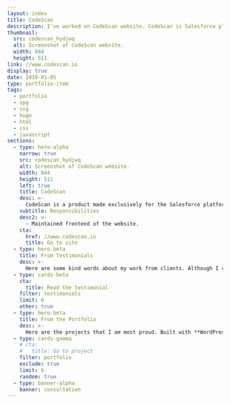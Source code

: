 ```yaml
---
layout: index
title: CodeScan
description: I've worked on CodeScan website. CodeScan is Salesforce platform product whose code analysis solution provides total visibility into Salesforce code health.
thumbnail:
  src: codescan_hydjwq
  alt: Screenshot of CodeScan website.
  width: 844
  height: 511
link: //www.codescan.io
display: true
date: 2010-01-05
type: portfolio-item
tags:
  - portfolio
  - spg
  - ssg
  - hugo
  - html
  - css
  - javascript
sections:
  - type: hero-alpha
    narrow: true
    src: codescan_hydjwq
    alt: Screenshot of CodeScan website.
    width: 844
    height: 511
    left: true
    title: CodeScan
    desc: >-
      CodeScan is a product made exclusively for the Salesforce platform. CodeScan’s code analysis solutions helps provide total visibility into Salesforce code health.
    subtitle: Responsibilities
    desc2: >-
      - Maintained frontend of the website.
    cta:
      href: //www.codescan.io
      title: Go to site
  - type: hero-beta
    title: From Testimonials
    desc: >-
      Here are some kind words about my work from clients. Although I collaborated with clients from more than 10 countries, most of them came from **The United States**.
  - type: cards-beta
    cta:
      title: Read the testimonial
    filter: testimonials
    limit: 6
    other: true
  - type: hero-beta
    title: From the Portfolio
    desc: >-
      Here are the projects that I am most proud. Built with **WordPress**, **Shopify**, **Jekyll**, and **Hugo**, among others.
  - type: cards-gamma
    # cta:
    #   title: Go to project
    filter: portfolio
    exclude: true
    limit: 6
    random: true
  - type: banner-alpha
    banner: consultation
---
```

